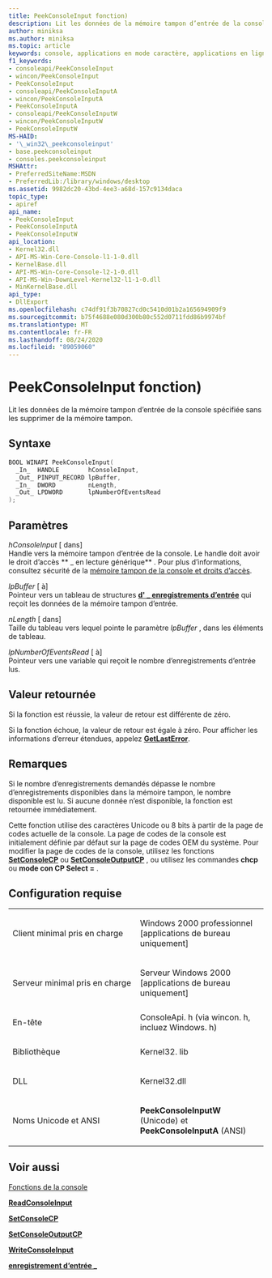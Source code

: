 ```yaml
---
title: PeekConsoleInput fonction)
description: Lit les données de la mémoire tampon d’entrée de la console spécifiée sans les supprimer de la mémoire tampon.
author: miniksa
ms.author: miniksa
ms.topic: article
keywords: console, applications en mode caractère, applications en ligne de commande, applications Terminal Server, API de console
f1_keywords:
- consoleapi/PeekConsoleInput
- wincon/PeekConsoleInput
- PeekConsoleInput
- consoleapi/PeekConsoleInputA
- wincon/PeekConsoleInputA
- PeekConsoleInputA
- consoleapi/PeekConsoleInputW
- wincon/PeekConsoleInputW
- PeekConsoleInputW
MS-HAID:
- '\_win32\_peekconsoleinput'
- base.peekconsoleinput
- consoles.peekconsoleinput
MSHAttr:
- PreferredSiteName:MSDN
- PreferredLib:/library/windows/desktop
ms.assetid: 9982dc20-43bd-4ee3-a68d-157c9134daca
topic_type:
- apiref
api_name:
- PeekConsoleInput
- PeekConsoleInputA
- PeekConsoleInputW
api_location:
- Kernel32.dll
- API-MS-Win-Core-Console-l1-1-0.dll
- KernelBase.dll
- API-MS-Win-Core-Console-l2-1-0.dll
- API-MS-Win-DownLevel-Kernel32-l1-1-0.dll
- MinKernelBase.dll
api_type:
- DllExport
ms.openlocfilehash: c74df91f3b70827cd0c5410d01b2a165694909f9
ms.sourcegitcommit: b75f4688e080d300b80c552d0711fdd86b9974bf
ms.translationtype: MT
ms.contentlocale: fr-FR
ms.lasthandoff: 08/24/2020
ms.locfileid: "89059060"
---
```

# <a name="peekconsoleinput-function"></a>PeekConsoleInput fonction)


Lit les données de la mémoire tampon d’entrée de la console spécifiée sans les supprimer de la mémoire tampon.

<a name="syntax"></a>Syntaxe
------

```C
BOOL WINAPI PeekConsoleInput(
  _In_  HANDLE        hConsoleInput,
  _Out_ PINPUT_RECORD lpBuffer,
  _In_  DWORD         nLength,
  _Out_ LPDWORD       lpNumberOfEventsRead
);
```

<a name="parameters"></a>Paramètres
----------

*hConsoleInput* \[ dans\]  
Handle vers la mémoire tampon d’entrée de la console. Le handle doit avoir le droit d’accès ** \_ en lecture générique** . Pour plus d’informations, consultez sécurité de la [mémoire tampon de la console et droits d’accès](console-buffer-security-and-access-rights.md).

*lpBuffer* \[ à\]  
Pointeur vers un tableau de structures [**d' \_ enregistrements d’entrée**](input-record-str.md) qui reçoit les données de la mémoire tampon d’entrée.

*nLength* \[ dans\]  
Taille du tableau vers lequel pointe le paramètre *lpBuffer* , dans les éléments de tableau.

*lpNumberOfEventsRead* \[ à\]  
Pointeur vers une variable qui reçoit le nombre d’enregistrements d’entrée lus.

<a name="return-value"></a>Valeur retournée
------------

Si la fonction est réussie, la valeur de retour est différente de zéro.

Si la fonction échoue, la valeur de retour est égale à zéro. Pour afficher les informations d’erreur étendues, appelez [**GetLastError**](https://msdn.microsoft.com/library/windows/desktop/ms679360).

<a name="remarks"></a>Remarques
-------

Si le nombre d’enregistrements demandés dépasse le nombre d’enregistrements disponibles dans la mémoire tampon, le nombre disponible est lu. Si aucune donnée n’est disponible, la fonction est retournée immédiatement.

Cette fonction utilise des caractères Unicode ou 8 bits à partir de la page de codes actuelle de la console. La page de codes de la console est initialement définie par défaut sur la page de codes OEM du système. Pour modifier la page de codes de la console, utilisez les fonctions [**SetConsoleCP**](setconsolecp.md) ou [**SetConsoleOutputCP**](setconsoleoutputcp.md) , ou utilisez les commandes **chcp** ou **mode con CP Select =** .

<a name="requirements"></a>Configuration requise
------------

<table>
<colgroup>
<col width="50%" />
<col width="50%" />
</colgroup>
<tbody>
<tr class="odd">
<td><p>Client minimal pris en charge</p></td>
<td><p>Windows 2000 professionnel [applications de bureau uniquement]</p></td>
</tr>
<tr class="even">
<td><p>Serveur minimal pris en charge</p></td>
<td><p>Serveur Windows 2000 [applications de bureau uniquement]</p></td>
</tr>
<tr class="odd">
<td><p>En-tête</p></td>
<td>ConsoleApi. h (via wincon. h, incluez Windows. h)</td>
</tr>
<tr class="even">
<td><p>Bibliothèque</p></td>
<td>Kernel32. lib</td>
</tr>
<tr class="odd">
<td><p>DLL</p></td>
<td>Kernel32.dll</td>
</tr>
<tr class="even">
<td><p>Noms Unicode et ANSI</p></td>
<td><p><strong>PeekConsoleInputW</strong> (Unicode) et <strong>PeekConsoleInputA</strong> (ANSI)</p></td>
</tr>
<tr class="odd">
</tr>
<tr class="even">
</tr>
<tr class="odd">
</tr>
<tr class="even">
</tr>
</tbody>
</table>

## <a name="span-idsee_alsospansee-also"></a><span id="see_also"></span>Voir aussi


[Fonctions de la console](console-functions.md)

[**ReadConsoleInput**](readconsoleinput.md)

[**SetConsoleCP**](setconsolecp.md)

[**SetConsoleOutputCP**](setconsoleoutputcp.md)

[**WriteConsoleInput**](writeconsoleinput.md)

[**enregistrement d’entrée \_**](input-record-str.md)

 

 





